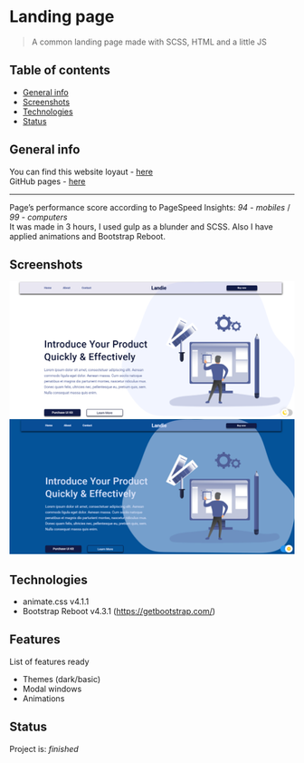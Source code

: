 # Landing page
> A common landing page made with SCSS, HTML and a little JS

## Table of contents
* [General info](#general-info)
* [Screenshots](#screenshots)
* [Technologies](#technologies)
* [Status](#status)

## General info
You can find this website loyaut - [here](https://www.figma.com/file/tZvin19JmGnT1qPJVLmt0m/Figma-Website-Template-Landie-Demo-Community?node-id=0%3A88)  
GitHub pages - [here](http://127.0.0.1:5500/dist/index.html)
___
Page’s performance score according to PageSpeed Insights: _94 - mobiles_ / _99 - computers_  
It was made in 3 hours, I used gulp as a blunder and SCSS. Also I have applied animations and Bootstrap Reboot.

## Screenshots
![Example screenshot](./screenshots/screenshot_view.png)
![Example screenshot](./screenshots/screenshot_view_theme.png)

## Technologies
* animate.css  v4.1.1
* Bootstrap Reboot v4.3.1 (https://getbootstrap.com/)


## Features
List of features ready
* Themes (dark/basic)
* Modal windows
* Animations

## Status
Project is: _finished_

